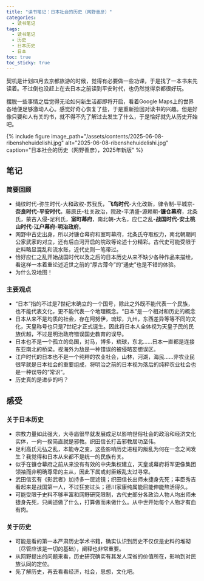 ```yaml
---
title: "读书笔记：日本社会的历史（网野善彦）"
categories:
  - 读书笔记
tags:
  - 读书笔记
  - 历史
  - 日本历史
  - 日本
toc: true
toc_sticky: true  
---
```


契机是计划四月去京都旅游的时候，觉得有必要做一些功课，于是找了一本书来先读着。不过倒也没赶上在去日本之前读到平安时代，也仍然觉得京都很好玩。

摆脱一些事情之后觉得无论如何新生活都即将开启，看着Google Maps上的世界各地便足够激动人心。感觉好奇心恢复了些，于是重新捡回对读书的兴趣。但是好像只要和人有关的书，就不得不先了解过去发生了什么，于是恰好就先从历史开始吧。

{% include figure 
   image_path="/assets/contents/2025-06-08-ribenshehuidelishi.jpg" 
   alt="2025-06-08-ribenshehuidelishi.jpg"
   caption="日本社会的历史（网野善彦），2025年新版" 
%}

## 笔记
### 简要回顾
* 绳纹时代-弥生时代-大和政权-苏我氏，**飞鸟时代**-大化改新，律令制-平城京-**奈良时代**-**平安时代**，藤原氏-社关政治，院政-平清盛-源赖朝-**镰仓幕府**，北条氏，蒙古入侵-足利氏，**室町幕府**，南北朝-大名，应仁之乱-**战国时代**-**安土桃山时代**-**江户幕府**-**明治政府**。
* 网野中古史出身，所以对镰仓幕府和室町幕府，北条氏夺取权力，南北朝期间公家武家的对立，还有后白河开启的院政等论述十分精彩。古代史可能受限于史料略显混乱和流水账，近代史则一笔带过。
* 恰好应仁之乱开始战国时代以及之后的日本历史从来不缺少各种作品来描绘，看这样一本着重论述近世之前的“厚古薄今”的“通史”也是不错的体验。
* 为什么没地图！

### 主要观点
* “日本”指的不过是7世纪末确立的一个国号，除此之外既不能代表一个民族，也不能代表文化，更不能代表一个地理概念。“日本”是一个相对和历史的概念
* 日本从来不是均质的社会，存在阿努伊，琉球，九州，东西差异等等不同的文化，天皇称号也只是7世纪才正式诞生。因此将日本人全体视为天皇子民的民族优越，不过是明治政府错误国史教育的误导。
* 日本也不是一个孤立的岛国，对马，博多，琉球，东北……日本一直都是连接东亚南北的桥梁。视海外为敌是一种错误的被侵略妄想误区。
* 江户时代的日本也不是一个纯粹的农业社会，山林，河湖，海民……非农业民很早就是日本社会的重要组成，将明治之前的日本视为落后的纯粹农业社会也是一种误导的“常识”。
* 历史真的是进步的吗？

## 感受
### 关于日本历史
* 宗教力量如此强大，大寺庙很早就发展成足以影响世俗社会的政治和经济文化实体，一向一揆简直就是邪教。织田信长打击邪教居功至伟。
* 足利高氏元弘之乱，本能寺之变，这些影响历史进程的叛乱为何在一念之间发生？我觉得和日本从来都不是统一的民族有关。
* 似乎在镰仓幕府之前从来没有有效的中央集权建立，天皇或幕府将军更像集团领袖而非明确尊卑的主从，因此下属或封臣叛乱太过寻常。
* 武田信玄有《影武者》加持多一层滤镜；织田信长出师未捷身先死；丰臣秀吉看起来是战国第一人，不过狂妄过头；德川家康纯属能屈能伸能熬活得久。
* 可能受限于史料不够丰富和网野研究限制，古代史部分各政治人物人均出师未捷身先死，只阐述做了什么，打算做而未做什么。从中世开始每个人物才有血有肉。

### 关于历史
* 可能是看的第一本严肃历史学术书籍，确实认识到历史不仅仅是史料的堆砌（尽管应该是一切的基础），阐释也非常重要。
* 从网野提出的问题来看，历史研究确实有其发人深省的价值所在，影响到对民族认同的定位。
* 先了解历史，再去看看经济，社会，思想，文化吧。
